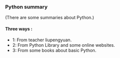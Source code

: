 ### Python summary
(There are some summaries about Python.)

#### Three ways :
- 1: From teacher liupengyuan.
- 2: From Python Library and some online websites.
- 3: From some books about basic Python.
